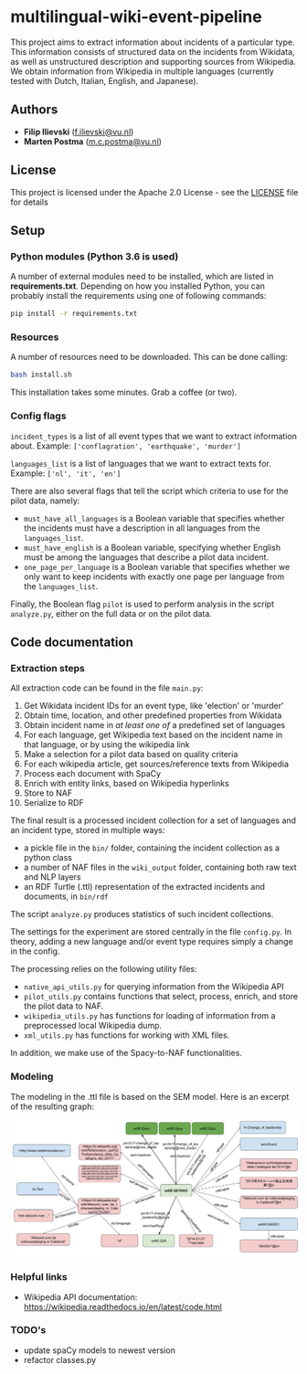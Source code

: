 # multilingual-wiki-event-pipeline

This project aims to extract information about incidents of a particular type. This information consists of structured data on the incidents from Wikidata, as well as unstructured description and supporting sources from Wikipedia. We obtain information from Wikipedia in multiple languages (currently tested with Dutch, Italian, English, and Japanese).


## Authors

* **Filip Ilievski** (f.ilievski@vu.nl)
* **Marten Postma** (m.c.postma@vu.nl)

## License

This project is licensed under the Apache 2.0 License - see the [LICENSE](LICENSE) file for details

## Setup

### Python modules (Python 3.6 is used)
A number of external modules need to be installed, which are listed in **requirements.txt**.
Depending on how you installed Python, you can probably install the requirements using one of following commands:
```bash
pip install -r requirements.txt
```

### Resources
A number of resources need to be downloaded. This can be done calling:
```bash
bash install.sh
```

This installation takes some minutes. Grab a coffee (or two).

### Config flags

`incident_types` is a list of all event types that we want to extract information about. Example: `['conflagration', 'earthquake', 'murder']`

`languages_list` is a list of languages that we want to extract texts for. Example: `['nl', 'it', 'en']`

There are also several flags that tell the script which criteria to use for the pilot data, namely:
* `must_have_all_languages` is a Boolean variable that specifies whether the incidents must have a description in all languages from the `languages_list`.
* `must_have_english` is a Boolean variable, specifying whether English must be among the languages that describe a pilot data incident.
* `one_page_per_language` is a Boolean variable that specifies whether we only want to keep incidents with exactly one page per language from the `languages_list`.

Finally, the Boolean flag `pilot` is used to perform analysis in the script `analyze.py`, either on the full data or on the pilot data. 

## Code documentation

### Extraction steps

All extraction code can be found in the file `main.py`:

1. Get Wikidata incident IDs for an event type, like 'election' or 'murder'
2. Obtain time, location, and other predefined properties from Wikidata
3. Obtain incident name in *at least one of* a predefined set of languages
4. For each language, get Wikipedia text based on the incident name in that language, or by using the wikipedia link
5. Make a selection for a pilot data based on quality criteria
6. For each wikipedia article, get sources/reference texts from Wikipedia
7. Process each document with SpaCy
8. Enrich with entity links, based on Wikipedia hyperlinks
9. Store to NAF
10. Serialize to RDF

The final result is a processed incident collection for a set of languages and an incident type, stored in multiple ways:
* a pickle file in the `bin/` folder, containing the incident collection as a python class
* a number of NAF files in the `wiki_output` folder, containing both raw text and NLP layers
* an RDF Turtle (.ttl) representation of the extracted incidents and documents, in `bin/rdf`

The script `analyze.py` produces statistics of such incident collections.

The settings for the experiment are stored centrally in the file `config.py`. In theory, adding a new language and/or event type requires simply a change in the config.

The processing relies on the following utility files:
* `native_api_utils.py` for querying information from the Wikipedia API
* `pilot_utils.py` contains functions that select, process, enrich, and store the pilot data to NAF.
* `wikipedia_utils.py` has functions for loading of information from a preprocessed local Wikipedia dump.
* `xml_utils.py` has functions for working with XML files.

In addition, we make use of the Spacy-to-NAF functionalities.

### Modeling

The modeling in the .ttl file is based on the SEM model. Here is an excerpt of the resulting graph:

![Alt text](img/model.png?raw=true "Model")

### Helpful links

* Wikipedia API documentation:
https://wikipedia.readthedocs.io/en/latest/code.html

### TODO's
* update spaCy models to newest version
* refactor classes.py
